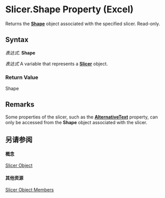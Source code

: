 
# Slicer.Shape Property (Excel)

Returns the  **[Shape](8f01fcd1-b7d9-5216-2de5-40fb6648a403.md)** object associated with the specified slicer. Read-only.


## Syntax

 _表达式_. **Shape**

 _表达式_ A variable that represents a **[Slicer](577be0f6-4eda-0093-8899-097f3c900383.md)** object.


### Return Value

Shape


## Remarks

Some properties of the slicer, such as the  **[AlternativeText](40b53b31-c4e2-0fd8-1a37-fa1e88ccd2be.md)** property, can only be accessed from the **Shape** object associated with the slicer.


## 另请参阅


#### 概念


[Slicer Object](577be0f6-4eda-0093-8899-097f3c900383.md)
#### 其他资源


[Slicer Object Members](http://msdn.microsoft.com/library/09f1983a-5f7a-1707-c979-c5c27143ad73%28Office.15%29.aspx)